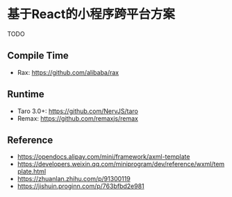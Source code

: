 # 基于React的小程序跨平台方案

TODO

## Compile Time

- Rax: <https://github.com/alibaba/rax>

## Runtime

- Taro 3.0+: <https://github.com/NervJS/taro>
- Remax: <https://github.com/remaxjs/remax>

## Reference

- <https://opendocs.alipay.com/mini/framework/axml-template>
- <https://developers.weixin.qq.com/miniprogram/dev/reference/wxml/template.html>
- <https://zhuanlan.zhihu.com/p/91300119>
- <https://jishuin.proginn.com/p/763bfbd2e981>

